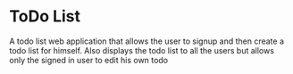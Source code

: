 # ToDo List

A todo list web application that allows the user to signup and then create a todo list for himself. Also displays the todo list to all the users but allows only the signed in user to edit his own todo
